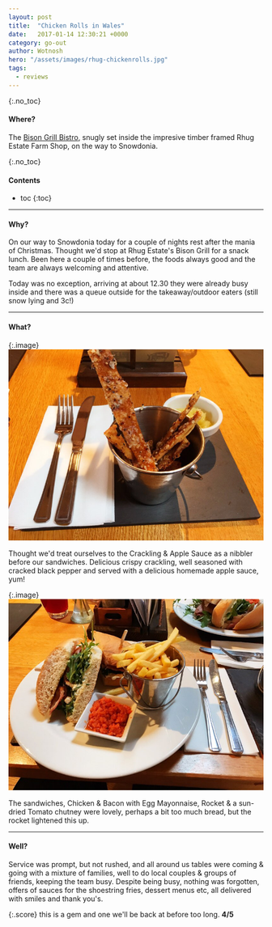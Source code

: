 ```yaml
---
layout: post
title:  "Chicken Rolls in Wales"
date:   2017-01-14 12:30:21 +0000
category: go-out
author: Wotnosh
hero: "/assets/images/rhug-chickenrolls.jpg"
tags:
  - reviews
---
```


{:.no_toc}
#### Where?

The [Bison Grill Bistro], snugly set inside the impresive timber framed Rhug Estate Farm Shop, on the way to Snowdonia.

<!-- more -->

{:.no_toc}
#### Contents

* toc
{:toc}

---

#### Why?

On our way to Snowdonia today for a couple of nights rest after the mania of Christmas. Thought we'd stop at Rhug Estate's Bison Grill for a snack lunch. Been here a couple of times before, the foods always good and the team are always welcoming and attentive.

Today was no exception, arriving at about 12.30 they were already busy inside and there was a queue outside for the takeaway/outdoor eaters (still snow lying and 3c!)

---

#### What?

{:.image}
![Crunchy pork crackling with apple sauce.][crackling]

Thought we'd treat ourselves to the Crackling & Apple Sauce as a nibbler before our sandwiches. Delicious crispy crackling, well seasoned with cracked black pepper and served with a delicious homemade apple sauce, yum!

{:.image}
![Chicken and bacon rolls.][rolls]

The sandwiches, Chicken & Bacon with Egg Mayonnaise, Rocket & a sun-dried Tomato chutney were lovely, perhaps a bit too much bread, but the rocket lightened this up.

---

#### Well?

Service was prompt, but not rushed, and all around us tables were coming & going with a mixture of families, well to do local couples & groups of friends, keeping the team busy. Despite being busy, nothing was forgotten, offers of sauces for the shoestring fries, dessert menus etc, all delivered with smiles and thank you's.

{:.score}
this is a gem and one we'll be back at before too long. **4/5**

[Bison Grill Bistro]: https://www.rhug.co.uk/eat/bison-grill
[crackling]: /assets/images/rhug-crackling.jpg
[rolls]: /assets/images/rhug-chickenrolls.jpg